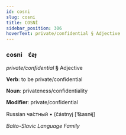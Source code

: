 ```yaml
---
id: cosni
slug: cosni
title: COSNİ
sidebar_position: 306
hoverText: private/confidential § Adjective
---
```


### cosni&emsp;<span kind="abugida">ꞇ́ƨɟ</span>

*private/confidential* **§** Adjective

**Verb**: to be private/confidential

**Noun**: privateness/confidentiality

**Modifier**: private/confidential

Russian ча́стный • (částnyj [ˈt͡ɕasnɨj]

*Balto-Slavic Language Family*